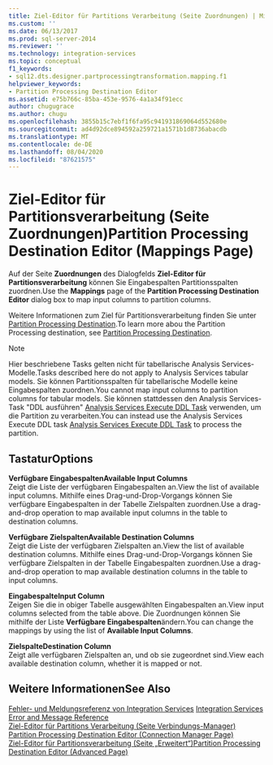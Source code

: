 ```yaml
---
title: Ziel-Editor für Partitions Verarbeitung (Seite Zuordnungen) | Microsoft-Dokumentation
ms.custom: ''
ms.date: 06/13/2017
ms.prod: sql-server-2014
ms.reviewer: ''
ms.technology: integration-services
ms.topic: conceptual
f1_keywords:
- sql12.dts.designer.partprocessingtransformation.mapping.f1
helpviewer_keywords:
- Partition Processing Destination Editor
ms.assetid: e75b766c-85ba-453e-9576-4a1a34f91ecc
author: chugugrace
ms.author: chugu
ms.openlocfilehash: 3855b15c7ebf1f6fa95c941931869064d552680e
ms.sourcegitcommit: ad4d92dce894592a259721a1571b1d8736abacdb
ms.translationtype: MT
ms.contentlocale: de-DE
ms.lasthandoff: 08/04/2020
ms.locfileid: "87621575"
---
```

# <a name="partition-processing-destination-editor-mappings-page"></a><span data-ttu-id="37ba2-102">Ziel-Editor für Partitionsverarbeitung (Seite Zuordnungen)</span><span class="sxs-lookup"><span data-stu-id="37ba2-102">Partition Processing Destination Editor (Mappings Page)</span></span>
  <span data-ttu-id="37ba2-103">Auf der Seite **Zuordnungen** des Dialogfelds **Ziel-Editor für Partitionsverarbeitung** können Sie Eingabespalten Partitionsspalten zuordnen.</span><span class="sxs-lookup"><span data-stu-id="37ba2-103">Use the **Mappings** page of the **Partition Processing Destination Editor** dialog box to map input columns to partition columns.</span></span>  
  
 <span data-ttu-id="37ba2-104">Weitere Informationen zum Ziel für Partitionsverarbeitung finden Sie unter [Partition Processing Destination](data-flow/partition-processing-destination.md).</span><span class="sxs-lookup"><span data-stu-id="37ba2-104">To learn more abou the Partition Processing destination, see [Partition Processing Destination](data-flow/partition-processing-destination.md).</span></span>  
  
> [!NOTE]  
>  <span data-ttu-id="37ba2-105">Hier beschriebene Tasks gelten nicht für tabellarische Analysis Services-Modelle.</span><span class="sxs-lookup"><span data-stu-id="37ba2-105">Tasks described here do not apply to Analysis Services tabular models.</span></span>  <span data-ttu-id="37ba2-106">Sie können Partitionsspalten für tabellarische Modelle keine Eingabespalten zuordnen.</span><span class="sxs-lookup"><span data-stu-id="37ba2-106">You cannot map input columns to partition columns for tabular models.</span></span> <span data-ttu-id="37ba2-107">Sie können stattdessen den Analysis Services-Task "DDL ausführen" [Analysis Services Execute DDL Task](control-flow/analysis-services-execute-ddl-task.md) verwenden, um die Partition zu verarbeiten.</span><span class="sxs-lookup"><span data-stu-id="37ba2-107">You can instead use the Analysis Services Execute DDL task [Analysis Services Execute DDL Task](control-flow/analysis-services-execute-ddl-task.md) to process the partition.</span></span>  
  
## <a name="options"></a><span data-ttu-id="37ba2-108">Tastatur</span><span class="sxs-lookup"><span data-stu-id="37ba2-108">Options</span></span>  
 <span data-ttu-id="37ba2-109">**Verfügbare Eingabespalten**</span><span class="sxs-lookup"><span data-stu-id="37ba2-109">**Available Input Columns**</span></span>  
 <span data-ttu-id="37ba2-110">Zeigt die Liste der verfügbaren Eingabespalten an.</span><span class="sxs-lookup"><span data-stu-id="37ba2-110">View the list of available input columns.</span></span> <span data-ttu-id="37ba2-111">Mithilfe eines Drag-und-Drop-Vorgangs können Sie verfügbare Eingabespalten in der Tabelle Zielspalten zuordnen.</span><span class="sxs-lookup"><span data-stu-id="37ba2-111">Use a drag-and-drop operation to map available input columns in the table to destination columns.</span></span>  
  
 <span data-ttu-id="37ba2-112">**Verfügbare Zielspalten**</span><span class="sxs-lookup"><span data-stu-id="37ba2-112">**Available Destination Columns**</span></span>  
 <span data-ttu-id="37ba2-113">Zeigt die Liste der verfügbaren Zielspalten an.</span><span class="sxs-lookup"><span data-stu-id="37ba2-113">View the list of available destination columns.</span></span> <span data-ttu-id="37ba2-114">Mithilfe eines Drag-und-Drop-Vorgangs können Sie verfügbare Zielspalten in der Tabelle Eingabespalten zuordnen.</span><span class="sxs-lookup"><span data-stu-id="37ba2-114">Use a drag-and-drop operation to map available destination columns in the table to input columns.</span></span>  
  
 <span data-ttu-id="37ba2-115">**Eingabespalte**</span><span class="sxs-lookup"><span data-stu-id="37ba2-115">**Input Column**</span></span>  
 <span data-ttu-id="37ba2-116">Zeigen Sie die in obiger Tabelle ausgewählten Eingabespalten an.</span><span class="sxs-lookup"><span data-stu-id="37ba2-116">View input columns selected from the table above.</span></span> <span data-ttu-id="37ba2-117">Die Zuordnungen können Sie mithilfe der Liste **Verfügbare Eingabespalten**ändern.</span><span class="sxs-lookup"><span data-stu-id="37ba2-117">You can change the mappings by using the list of **Available Input Columns**.</span></span>  
  
 <span data-ttu-id="37ba2-118">**Zielspalte**</span><span class="sxs-lookup"><span data-stu-id="37ba2-118">**Destination Column**</span></span>  
 <span data-ttu-id="37ba2-119">Zeigt alle verfügbaren Zielspalten an, und ob sie zugeordnet sind.</span><span class="sxs-lookup"><span data-stu-id="37ba2-119">View each available destination column, whether it is mapped or not.</span></span>  
  
## <a name="see-also"></a><span data-ttu-id="37ba2-120">Weitere Informationen</span><span class="sxs-lookup"><span data-stu-id="37ba2-120">See Also</span></span>  
 <span data-ttu-id="37ba2-121">[Fehler- und Meldungsreferenz von Integration Services](../../2014/integration-services/integration-services-error-and-message-reference.md) </span><span class="sxs-lookup"><span data-stu-id="37ba2-121">[Integration Services Error and Message Reference](../../2014/integration-services/integration-services-error-and-message-reference.md) </span></span>  
 <span data-ttu-id="37ba2-122">[Ziel-Editor für Partitions Verarbeitung &#40;Seite Verbindungs-Manager&#41;](../../2014/integration-services/partition-processing-destination-editor-connection-manager-page.md) </span><span class="sxs-lookup"><span data-stu-id="37ba2-122">[Partition Processing Destination Editor &#40;Connection Manager Page&#41;](../../2014/integration-services/partition-processing-destination-editor-connection-manager-page.md) </span></span>  
 [<span data-ttu-id="37ba2-123">Ziel-Editor für Partitionsverarbeitung &#40;Seite „Erweitert“&#41;</span><span class="sxs-lookup"><span data-stu-id="37ba2-123">Partition Processing Destination Editor &#40;Advanced Page&#41;</span></span>](../../2014/integration-services/partition-processing-destination-editor-advanced-page.md)  
  
  
